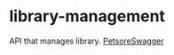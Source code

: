 # library-management
API that manages library. [PetsoreSwagger](https://petstore.swagger.io/?url=https://raw.githubusercontent.com/fandresenaravohary/library-management/oas-td4-STD2258-STD21010/docs/api.yml)